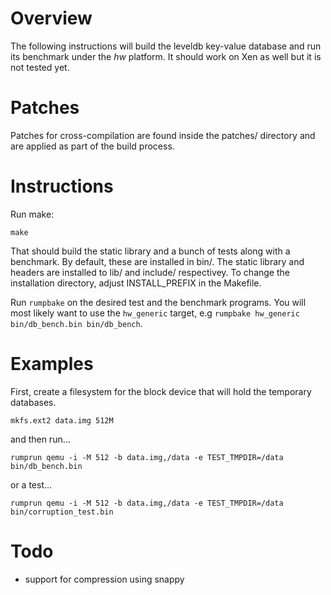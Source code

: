 Overview
========

The following instructions will build the leveldb key-value database and run
its benchmark under the _hw_ platform. It should work on Xen as well but it is
not tested yet.


Patches
=======

Patches for cross-compilation are found inside the patches/ directory and are
applied as part of the build process.

Instructions
============

Run make:

```
make
```

That should build the static library and a bunch of tests along with a
benchmark. By default, these are installed in bin/. The static library and
headers are installed to lib/ and include/ respectivey. To change the
installation directory, adjust INSTALL_PREFIX in the Makefile.

Run `rumpbake` on the desired test and the benchmark programs. You will most
likely want to use the `hw_generic` target, e.g `rumpbake hw_generic
bin/db_bench.bin bin/db_bench`.

Examples
========

First, create a filesystem for the block device that will hold the temporary
databases.

```
mkfs.ext2 data.img 512M
```

and then run...

```
rumprun qemu -i -M 512 -b data.img,/data -e TEST_TMPDIR=/data bin/db_bench.bin
```

or a test...

```
rumprun qemu -i -M 512 -b data.img,/data -e TEST_TMPDIR=/data bin/corruption_test.bin
```

Todo
====

- support for compression using snappy
